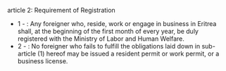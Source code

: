 article 2: Requirement of Registration

<ul>
			<li>1 - : Any foreigner who, reside, work or engage in business in Eritrea shall, at the beginning of the first month of every year, be duly registered with the Ministry of Labor and Human Welfare. <ul>
			</ul></li>			<li>2 - : No foreigner who fails to fulfill the obligations laid down in sub-article (1) hereof may be issued a resident permit or work permit, or a business license.<ul>
			</ul></li></ul>